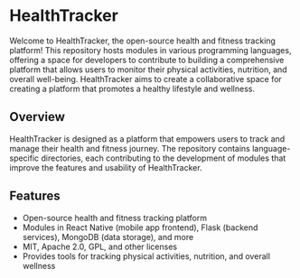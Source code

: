# HealthTracker

Welcome to HealthTracker, the open-source health and fitness tracking platform! This repository hosts modules in various programming languages, offering a space for developers to contribute to building a comprehensive platform that allows users to monitor their physical activities, nutrition, and overall well-being. HealthTracker aims to create a collaborative space for creating a platform that promotes a healthy lifestyle and wellness.

## Overview

HealthTracker is designed as a platform that empowers users to track and manage their health and fitness journey. The repository contains language-specific directories, each contributing to the development of modules that improve the features and usability of HealthTracker.

## Features

- Open-source health and fitness tracking platform
- Modules in React Native (mobile app frontend), Flask (backend services), MongoDB (data storage), and more
- MIT, Apache 2.0, GPL, and other licenses
- Provides tools for tracking physical activities, nutrition, and overall wellness
